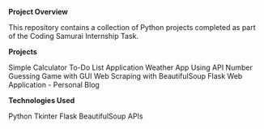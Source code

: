 **Project Overview**

This repository contains a collection of Python projects completed as part of the Coding Samurai Internship Task.

**Projects**

Simple Calculator
To-Do List Application
Weather App Using API
Number Guessing Game with GUI
Web Scraping with BeautifulSoup
Flask Web Application - Personal Blog

**Technologies Used**

Python
Tkinter
Flask
BeautifulSoup
APIs
